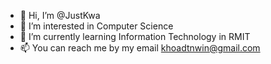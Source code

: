 - 👋 Hi, I’m @JustKwa
- 👀 I’m interested in Computer Science
- 🌱 I’m currently learning Information Technology in RMIT
- 📫 You can reach me by my email khoadtnwin@gmail.com

<!---
JustKwa/JustKwa is a ✨ special ✨ repository because its `README.md` (this file) appears on your GitHub profile.
You can click the Preview link to take a look at your changes.
--->
